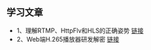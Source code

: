 ## 学习文章
* 1、理解RTMP、HttpFlv和HLS的正确姿势   [链接](https://www.jianshu.com/p/32417d8ee5b6)
* 2、Web端H.265播放器研发解密   [链接](https://fed.taobao.org/blog/2019/03/19/web-player-h265/)
